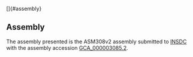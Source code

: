 []{#assembly}

Assembly
--------

The assembly presented is the ASM308v2 assembly submitted to
[INSDC](http://www.insdc.org) with the assembly accession
[GCA\_000003085.2](http://www.ebi.ac.uk/ena/data/view/GCA_000003085.2).
